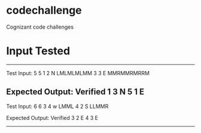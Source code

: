 # codechallenge
Cognizant code challenges

# Input Tested
----------------------------
Test Input:
5 5
1 2 N
LMLMLMLMM
3 3 E
MMRMMRMRRM

Expected Output: Verified
1 3 N
5 1 E
---------------------------

Test Input:
6 6
3 4 w
LMML
4 2 S
LLMMR

Expected Output: Verified
3 2 E
4 3 E

---------------------------


